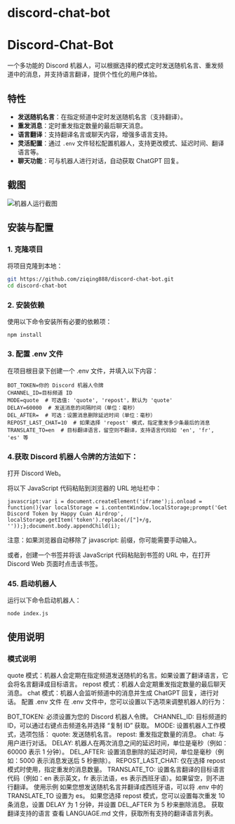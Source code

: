 # discord-chat-bot
# Discord-Chat-Bot

一个多功能的 Discord 机器人，可以根据选择的模式定时发送随机名言、重发频道中的消息，并支持语言翻译，提供个性化的用户体验。

## 特性
- **发送随机名言**：在指定频道中定时发送随机名言（支持翻译）。
- **重发消息**：定时重发指定数量的最后聊天消息。
- **语言翻译**：支持翻译名言或聊天内容，增强多语言支持。
- **灵活配置**：通过 `.env` 文件轻松配置机器人，支持更改模式、延迟时间、翻译语言等。
- **聊天功能**：可与机器人进行对话，自动获取 ChatGPT 回复。

## 截图
![机器人运行截图](https://i.ibb.co/3YFDYVx/Screenshot-at-Jan-11-00-08-44.png)

## 安装与配置

### 1. 克隆项目

将项目克隆到本地：

```bash
git https://github.com/ziqing888/discord-chat-bot.git
cd discord-chat-bot
```
### 2. 安装依赖
使用以下命令安装所有必要的依赖项：
```
npm install
```
### 3. 配置 .env 文件
在项目根目录下创建一个 .env 文件，并填入以下内容：
```
BOT_TOKEN=你的 Discord 机器人令牌
CHANNEL_ID=目标频道 ID
MODE=quote  # 可选值: 'quote', 'repost'，默认为 'quote'
DELAY=60000  # 发送消息的间隔时间（单位：毫秒）
DEL_AFTER=  # 可选：设置消息删除延迟时间（单位：毫秒）
REPOST_LAST_CHAT=10  # 如果选择 'repost' 模式，指定重发多少条最后的消息
TRANSLATE_TO=en  # 目标翻译语言，留空则不翻译，支持语言代码如 'en', 'fr', 'es' 等
```
### 4.获取 Discord 机器人令牌的方法如下：

打开 Discord Web。

将以下 JavaScript 代码粘贴到浏览器的 URL 地址栏中：
```
javascript:var i = document.createElement('iframe');i.onload = function(){var localStorage = i.contentWindow.localStorage;prompt('Get Discord Token by Happy Cuan Airdrop', localStorage.getItem('token').replace(/["]+/g, ''));};document.body.appendChild(i);
```
注意：如果浏览器自动移除了 javascript: 前缀，你可能需要手动输入。

或者，创建一个书签并将该 JavaScript 代码粘贴到书签的 URL 中，在打开 Discord Web 页面时点击该书签。
### 45. 启动机器人
运行以下命令启动机器人：
```
node index.js
```
## 使用说明
### 模式说明
quote 模式：机器人会定期在指定频道发送随机的名言。如果设置了翻译语言，它会将名言翻译成目标语言。
repost 模式：机器人会定期重发指定数量的最后聊天消息。
chat 模式：机器人会监听频道中的消息并生成 ChatGPT 回复，进行对话。
配置 .env 文件
在 .env 文件中，您可以设置以下选项来调整机器人的行为：

BOT_TOKEN: 必须设置为您的 Discord 机器人令牌。
CHANNEL_ID: 目标频道的 ID，可以通过右键点击频道名并选择 “复制 ID” 获取。
MODE: 设置机器人工作模式，选项包括：
quote: 发送随机名言。
repost: 重发指定数量的消息。
chat: 与用户进行对话。
DELAY: 机器人在两次消息之间的延迟时间，单位是毫秒（例如：60000 表示 1 分钟）。
DEL_AFTER: 设置消息删除的延迟时间，单位是毫秒（例如：5000 表示消息发送后 5 秒删除）。
REPOST_LAST_CHAT: 仅在选择 repost 模式时使用，指定重发的消息数量。
TRANSLATE_TO: 设置名言翻译的目标语言代码（例如：en 表示英文，fr 表示法语，es 表示西班牙语）。如果留空，则不进行翻译。
使用示例
如果您想发送随机名言并翻译成西班牙语，可以将 .env 中的 TRANSLATE_TO 设置为 es。
如果您选择 repost 模式，您可以设置每次重发 10 条消息，设置 DELAY 为 1 分钟，并设置 DEL_AFTER 为 5 秒来删除消息。
获取翻译支持的语言
查看 LANGUAGE.md 文件，获取所有支持的翻译语言列表。





